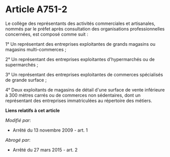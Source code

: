 # Article A751-2

Le collège des représentants des activités commerciales et artisanales, nommés par le préfet après consultation des
organisations professionnelles concernées, est composé comme suit :

1° Un représentant des entreprises exploitantes de grands magasins ou magasins multi-commerces ;

2° Un représentant des entreprises exploitantes d'hypermarchés ou de supermarchés ;

3° Un représentant des entreprises exploitantes de commerces spécialisés de grande surface ;

4° Deux exploitants de magasins de détail d'une surface de vente inférieure à 300 mètres carrés ou de commerces non
sédentaires, dont un représentant des entreprises immatriculées au répertoire des métiers.

**Liens relatifs à cet article**

_Modifié par_:

  - Arrêté du 13 novembre 2009 - art. 1

_Abrogé par_:

  - Arrêté du 27 mars 2015 - art. 2

